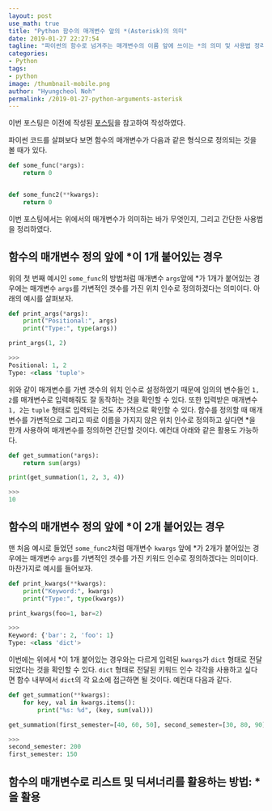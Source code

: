 ```yaml
---
layout: post
use_math: true
title: "Python 함수의 매개변수 앞의 *(Asterisk)의 의미"
date: 2019-01-27 22:27:54
tagline: "파이썬의 함수로 넘겨주는 매개변수의 이름 앞에 쓰이는 *의 의미 및 사용법 정리"
categories:
- Python
tags:
- python
image: /thumbnail-mobile.png
author: "Hyungcheol Noh"
permalink: /2019-01-27-python-arguments-asterisk
---
```


이번 포스팅은 이전에 작성된 [포스팅](https://hcnoh.github.io/2018-10-03-effective-python-way21)을 참고하여 작성하였다.

파이썬 코드를 살펴보다 보면 함수의 매개변수가 다음과 같은 형식으로 정의되는 것을 볼 때가 있다.

```python
def some_func(*args):
    return 0


def some_func2(**kwargs):
    return 0
```

이번 포스팅에서는 위에서의 매개변수가 의미하는 바가 무엇인지, 그리고 간단한 사용법을 정리하였다.

## 함수의 매개변수 정의 앞에 \*이 1개 붙어있는 경우
위의 첫 번째 예시인 `some_func`의 방법처럼 매개변수 `args`앞에 \*가 1개가 붙어있는 경우에는 매개변수 `args`를 가변적인 갯수를 가진 위치 인수로 정의하겠다는 의미이다. 아래의 예시를 살펴보자.

```python
def print_args(*args):
    print("Positional:", args)
    print("Type:", type(args))

print_args(1, 2)

>>>
Positional: 1, 2
Type: <class 'tuple'>
```

위와 같이 매개변수를 가변 갯수의 위치 인수로 설정하였기 때문에 임의의 변수들인 `1, 2`를 매개변수로 입력해줘도 잘 동작하는 것을 확인할 수 있다. 또한 입력받은 매개변수 `1, 2`는 `tuple` 형태로 입력되는 것도 추가적으로 확인할 수 있다. 함수를 정의할 때 매개변수를 가변적으로 그리고 따로 이름을 가지지 않은 위치 인수로 정의하고 싶다면 \*을 한개 사용하여 매개변수를 정의하면 간단할 것이다. 예컨대 아래와 같은 활용도 가능하다.

```python
def get_summation(*args):
    return sum(args)

print(get_summation(1, 2, 3, 4))

>>>
10
```

## 함수의 매개변수 정의 앞에 \*이 2개 붙어있는 경우
맨 처음 예시로 들었던 `some_func2`처럼 매개변수 `kwargs` 앞에 \*가 2개가 붙어있는 경우에는 매개변수 `args`를 가변적인 갯수를 가진 키워드 인수로 정의하겠다는 의미이다. 마찬가지로 예시를 들어보자.

```python
def print_kwargs(**kwargs):
    print("Keyword:", kwargs)
    print("Type:", type(kwargs))

print_kwargs(foo=1, bar=2)

>>>
Keyword: {'bar': 2, 'foo': 1}
Type: <class 'dict'>
```

이번에는 위에서 \*이 1개 붙어있는 경우와는 다르게 입력된 `kwargs`가 `dict` 형태로 전달되었다는 것을 확인할 수 있다. `dict` 형태로 전달된 키워드 인수 각각을 사용하고 싶다면 함수 내부에서 `dict`의 각 요소에 접근하면 될 것이다. 예컨대 다음과 같다.

```python
def get_summation(**kwargs):
    for key, val in kwargs.items():
        print("%s: %d", (key, sum(val)))

get_summation(first_semester=[40, 60, 50], second_semester=[30, 80, 90])

>>>
second_semester: 200
first_semester: 150
```

## 함수의 매개변수로 리스트 및 딕셔너리를 활용하는 방법: \*을 활용

